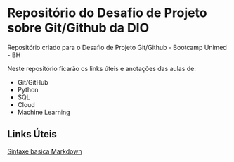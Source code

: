 # Repositório do Desafio de Projeto sobre Git/Github da DIO
Repositório criado para o Desafio de Projeto Git/Github - Bootcamp Unimed - BH

Neste repositório ficarão os links úteis e anotações das aulas de:

 - Git/GitHub
 - Python
 - SQL
 - Cloud
 - Machine Learning

## Links Úteis
[Sintaxe basica Markdown](https://www.markdownguide.org/basic-syntax/)
